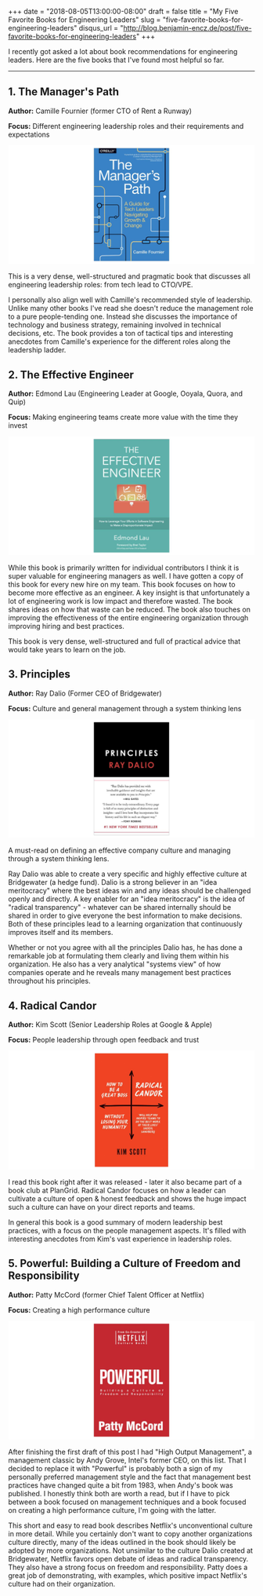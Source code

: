 +++
date = "2018-08-05T13:00:00-08:00"
draft = false
title = "My Five Favorite Books for Engineering Leaders"
slug = "five-favorite-books-for-engineering-leaders"
disqus_url = "http://blog.benjamin-encz.de/post/five-favorite-books-for-engineering-leaders"
+++

I recently got asked a lot about book recommendations for engineering leaders. Here are the five books that I've found most helpful so far.

<!--more-->

------

## 1. The Manager's Path

**Author:** Camille Fournier (former CTO of Rent a Runway)

**Focus:** Different engineering leadership roles and their requirements and expectations

![](manager_path_cover.jpg)

This is a very dense, well-structured and pragmatic book that discusses all engineering leadership roles: from tech lead to CTO/VPE. 

I personally also align well with Camille's recommended style of leadership. Unlike many other books I've read she doesn't reduce the management role to a pure people-tending one. Instead she discusses the importance of technology and business strategy, remaining involved in technical decisions, etc. The book provides a ton of tactical tips and interesting anecdotes from Camille's experience for the different roles along the leadership ladder.



## 2. The Effective Engineer

**Author:** Edmond Lau (Engineering Leader at Google, Ooyala, Quora, and Quip)

**Focus:** Making engineering teams create more value with the time they invest

![](effective_engineer_cover.jpg)

While this book is primarily written for individual contributors I think it is super valuable for engineering managers as well. I have gotten a copy of this book for every new hire on my team. This book focuses on how to become more effective as an engineer. A key insight is that unfortunately a lot of engineering work is low impact and therefore wasted. The book shares ideas on how that waste can be reduced. The book also touches on improving the effectiveness of the entire engineering organization through improving hiring and best practices.

This book is very dense, well-structured and full of practical advice that would take years to learn on the job.



## 3. Principles

**Author:** Ray Dalio (Former CEO of Bridgewater)

**Focus:** Culture and general management through a system thinking lens

![](principles_cover.jpg)

A must-read on defining an effective company culture and managing through a system thinking lens.

Ray Dalio was able to create a very specific and highly effective culture at Bridgewater (a hedge fund). Dalio is a strong believer in an "idea meritocracy" where the best ideas win and any ideas should be challenged openly and directly. A key enabler for an "idea meritocracy" is the idea of "radical transparency" - whatever can be shared internally should be shared in order to give everyone the best information to make decisions. Both of these principles lead to a learning organization that continuously improves itself and its members.

Whether or not you agree with all the principles Dalio has, he has done a remarkable job at formulating them clearly and living them within his organization. He also has a very analytical "systems view" of how companies operate and he reveals many management best practices throughout his principles.



## 4. Radical Candor

**Author:** Kim Scott (Senior Leadership Roles at Google & Apple)

**Focus:** People leadership through open feedback and trust

![](radical_candor_cover.jpg)

I read this book right after it was released - later it also became part of a book club at PlanGrid. Radical Candor focuses on how a leader can cultivate a culture of open & honest feedback and shows the huge impact such a culture can have on your direct reports and teams.

In general this book is a good summary of modern leadership best practices, with a focus on the people management aspects. It's filled with interesting anecdotes from Kim's vast experience in leadership roles.



## 5. Powerful: Building a Culture of Freedom and Responsibility

**Author:** Patty McCord (former Chief Talent Officer at Netflix)

**Focus:** Creating a high performance culture

![](powerful_cover.jpg)

After finishing the first draft of this post I had "High Output Management", a management classic by Andy Grove, Intel's former CEO, on this list. That I decided to replace it with "Powerful" is probably both a sign of my personally preferred management style and the fact that management best practices have changed quite a bit from 1983, when Andy's book was published. I honestly think both are worth a read, but if I have to pick between a book focused on management techniques and a book focused on creating a high performance culture, I'm going with the latter.

This short and easy to read book describes Netflix's unconventional culture in more detail. While you certainly don't want to copy another organizations culture directly, many of the ideas outlined in the book should likely be adopted by more organizations. Not unsimilar to the culture Dalio created at Bridgewater, Netflix favors open debate of ideas and radical transparency. They also have a strong focus on freedom and responsibility. Patty does a great job of demonstrating, with examples, which positive impact Netflix's culture had on their organization.
